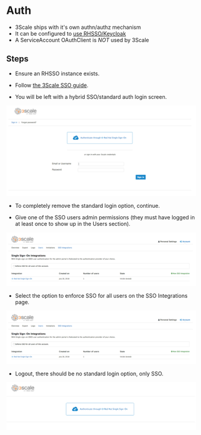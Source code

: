 # Auth

* 3Scale ships with it's own authn/authz mechanism
* It can be configured to [use RHSSO/Keycloak](https://access.redhat.com/documentation/en-us/red_hat_3scale/2.2/html-single/developer_portal/#enabling_and_disabling_authentication_via_red_hat_single_sign_on)
* A ServiceAccount OAuthClient is *NOT* used by 3Scale

## Steps

* Ensure an RHSSO instance exists.

* Follow [the 3Scale SSO guide](https://access.redhat.com/documentation/en-us/red_hat_3scale/2.2/html-single/developer_portal/#enabling_and_disabling_authentication_via_red_hat_single_sign_on).

* You will be left with a hybrid SSO/standard auth login screen.

![3Scale screen with optional SSO](./images/3scale-sso-optional.png "3Scale screen with optional SSO")

* To completely remove the standard login option, continue.

* Give one of the SSO users admin permissions (they must have logged in at least once to show up in the Users section).

![3Scale users screen](./images/3scale-sso-settings-enforce.png "3Scale users screen")

* Select the option to enforce SSO for all users on the SSO Integrations page.

![3Scale SSO options screen](./images/3scale-sso-settings-enforce.png "3Scale SSO options screen")

* Logout, there should be no standard login option, only SSO.

![3Scale screen with enforced SSO](./images/3scale-sso-enforced.png "3Scale screen with enforced SSO")
